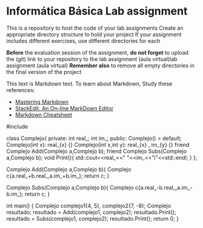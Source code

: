 # Informática Básica Lab assignment 

This is a repository to host the code of your lab assignments
Create an appropriate directory structure to hold your project
If your assignment includes different exercises, use different directories for each

**Before** the evaluation session of the assignment, **do not forget** to upload the (git) link to your repository to the lab assignment (aula virtual)lab assignment (aula virtual)
**Remember also** to remove all empty directories in the final version of the project

This text is Markdown text. To learn about Markdown, Study these references:
* [Mastering Markdown](https://guides.github.com/features/mastering-markdown/)
* [StackEdit. An On-line MarkDown Editor](https://stackedit.io/)
* [Markdown Cheatsheet](https://github.com/adam-p/markdown-here/wiki/Markdown-Cheatsheet)

#include <iostream>

class Complejo{
 private:
  int real_;
  int im_;
 public:
  Complejo() = default;
  Complejo(int x): real_{x} {}
  Complejo(int x,int y): real_{x} , im_{y} {}
  friend Complejo Add(Complejo a,Complejo b);
  friend Complejo Subs(Complejo a,Complejo b);
  void Print(){
    std::cout<<real_<<" "<<im_<<"i"<<std::endl;
  }
};

Complejo Add(Complejo a,Complejo b){
  Complejo c{a.real_+b.real_,a.im_+b.im_};
  return c;
}

Complejo Subs(Complejo a,Complejo b){
  Complejo c{a.real_-b.real_,a.im_-b.im_};
  return c;
}

int main() {
  Complejo complejo1{4, 5}, complejo2{7, -8};
  Complejo resultado;
  resultado = Add(complejo1, complejo2);
  resultado.Print();
  resultado = Subs(complejo1, complejo2);
  resultado.Print();
  return 0;
}
